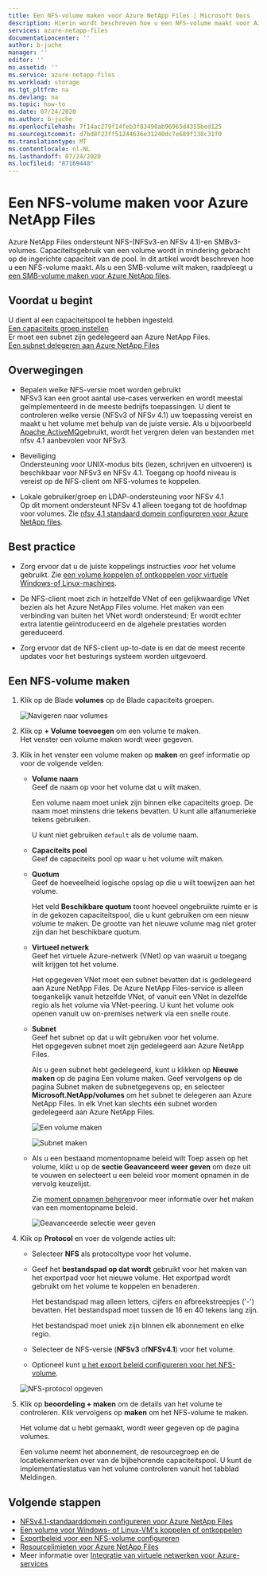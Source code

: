 ```yaml
---
title: Een NFS-volume maken voor Azure NetApp Files | Microsoft Docs
description: Hierin wordt beschreven hoe u een NFS-volume maakt voor Azure NetApp Files.
services: azure-netapp-files
documentationcenter: ''
author: b-juche
manager: ''
editor: ''
ms.assetid: ''
ms.service: azure-netapp-files
ms.workload: storage
ms.tgt_pltfrm: na
ms.devlang: na
ms.topic: how-to
ms.date: 07/24/2020
ms.author: b-juche
ms.openlocfilehash: 7f14ac279f14feb3f83490ab96965d4355bed125
ms.sourcegitcommit: d7bd8f23ff51244636e31240dc7e689f138c31f0
ms.translationtype: MT
ms.contentlocale: nl-NL
ms.lasthandoff: 07/24/2020
ms.locfileid: "87169448"
---
```

# <a name="create-an-nfs-volume-for-azure-netapp-files"></a>Een NFS-volume maken voor Azure NetApp Files

Azure NetApp Files ondersteunt NFS-(NFSv3-en NFSv 4.1)-en SMBv3-volumes. Capaciteitsgebruik van een volume wordt in mindering gebracht op de ingerichte capaciteit van de pool. In dit artikel wordt beschreven hoe u een NFS-volume maakt. Als u een SMB-volume wilt maken, raadpleegt u [een SMB-volume maken voor Azure NetApp files](azure-netapp-files-create-volumes-smb.md). 

## <a name="before-you-begin"></a>Voordat u begint 
U dient al een capaciteitspool te hebben ingesteld.   
[Een capaciteits groep instellen](azure-netapp-files-set-up-capacity-pool.md)   
Er moet een subnet zijn gedelegeerd aan Azure NetApp Files.  
[Een subnet delegeren aan Azure NetApp Files](azure-netapp-files-delegate-subnet.md)

## <a name="considerations"></a>Overwegingen 

* Bepalen welke NFS-versie moet worden gebruikt  
  NFSv3 kan een groot aantal use-cases verwerken en wordt meestal geïmplementeerd in de meeste bedrijfs toepassingen. U dient te controleren welke versie (NFSv3 of NFSv 4.1) uw toepassing vereist en maakt u het volume met behulp van de juiste versie. Als u bijvoorbeeld [Apache ActiveMQ](https://activemq.apache.org/shared-file-system-master-slave)gebruikt, wordt het vergren delen van bestanden met nfsv 4.1 aanbevolen voor NFSv3. 

* Beveiliging  
  Ondersteuning voor UNIX-modus bits (lezen, schrijven en uitvoeren) is beschikbaar voor NFSv3 en NFSv 4.1. Toegang op hoofd niveau is vereist op de NFS-client om NFS-volumes te koppelen.

* Lokale gebruiker/groep en LDAP-ondersteuning voor NFSv 4.1  
  Op dit moment ondersteunt NFSv 4.1 alleen toegang tot de hoofdmap voor volumes. Zie [nfsv 4.1 standaard domein configureren voor Azure NetApp files](azure-netapp-files-configure-nfsv41-domain.md). 

## <a name="best-practice"></a>Best practice

* Zorg ervoor dat u de juiste koppelings instructies voor het volume gebruikt.  Zie [een volume koppelen of ontkoppelen voor virtuele Windows-of Linux-machines](azure-netapp-files-mount-unmount-volumes-for-virtual-machines.md).

* De NFS-client moet zich in hetzelfde VNet of een gelijkwaardige VNet bezien als het Azure NetApp Files volume. Het maken van een verbinding van buiten het VNet wordt ondersteund; Er wordt echter extra latentie geïntroduceerd en de algehele prestaties worden gereduceerd.

* Zorg ervoor dat de NFS-client up-to-date is en dat de meest recente updates voor het besturings systeem worden uitgevoerd.

## <a name="create-an-nfs-volume"></a>Een NFS-volume maken

1.  Klik op de Blade **volumes** op de Blade capaciteits groepen. 

    ![Navigeren naar volumes](../media/azure-netapp-files/azure-netapp-files-navigate-to-volumes.png)

2.  Klik op **+ Volume toevoegen** om een volume te maken.  
    Het venster een volume maken wordt weer gegeven.

3.  Klik in het venster een volume maken op **maken** en geef informatie op voor de volgende velden:   
    * **Volume naam**      
        Geef de naam op voor het volume dat u wilt maken.   

        Een volume naam moet uniek zijn binnen elke capaciteits groep. De naam moet minstens drie tekens bevatten. U kunt alle alfanumerieke tekens gebruiken.   

        U kunt niet gebruiken `default` als de volume naam.

    * **Capaciteits pool**  
        Geef de capaciteits pool op waar u het volume wilt maken.

    * **Quotum**  
        Geef de hoeveelheid logische opslag op die u wilt toewijzen aan het volume.  

        Het veld **Beschikbare quotum** toont hoeveel ongebruikte ruimte er is in de gekozen capaciteitspool, die u kunt gebruiken om een nieuw volume te maken. De grootte van het nieuwe volume mag niet groter zijn dan het beschikbare quotum.  

    * **Virtueel netwerk**  
        Geef het virtuele Azure-netwerk (VNet) op van waaruit u toegang wilt krijgen tot het volume.  

        Het opgegeven VNet moet een subnet bevatten dat is gedelegeerd aan Azure NetApp Files. De Azure NetApp Files-service is alleen toegankelijk vanuit hetzelfde VNet, of vanuit een VNet in dezelfde regio als het volume via VNet-peering. U kunt het volume ook openen vanuit uw on-premises netwerk via een snelle route.   

    * **Subnet**  
        Geef het subnet op dat u wilt gebruiken voor het volume.  
        Het opgegeven subnet moet zijn gedelegeerd aan Azure NetApp Files. 
        
        Als u geen subnet hebt gedelegeerd, kunt u klikken op **Nieuwe maken** op de pagina Een volume maken. Geef vervolgens op de pagina Subnet maken de subnetgegevens op, en selecteer **Microsoft.NetApp/volumes** om het subnet te delegeren aan Azure NetApp Files. In elk Vnet kan slechts één subnet worden gedelegeerd aan Azure NetApp Files.   
 
        ![ Een volume maken](../media/azure-netapp-files/azure-netapp-files-new-volume.png)
    
        ![Subnet maken](../media/azure-netapp-files/azure-netapp-files-create-subnet.png)

    * Als u een bestaand momentopname beleid wilt Toep assen op het volume, klikt u op de **sectie Geavanceerd weer geven** om deze uit te vouwen en selecteert u een beleid voor moment opnamen in de vervolg keuzelijst. 

        Zie [moment opnamen beheren](azure-netapp-files-manage-snapshots.md)voor meer informatie over het maken van een momentopname beleid.

        ![Geavanceerde selectie weer geven](../media/azure-netapp-files/volume-create-advanced-selection.png)

4. Klik op **Protocol** en voer de volgende acties uit:  
    * Selecteer **NFS** als protocoltype voor het volume.   
    * Geef het **bestandspad op dat wordt** gebruikt voor het maken van het exportpad voor het nieuwe volume. Het exportpad wordt gebruikt om het volume te koppelen en benaderen.

        Het bestandspad mag alleen letters, cijfers en afbreekstreepjes ('-') bevatten. Het bestandspad moet tussen de 16 en 40 tekens lang zijn. 

        Het bestandspad moet uniek zijn binnen elk abonnement en elke regio. 

    * Selecteer de NFS-versie (**NFSv3** of**NFSv4.1**) voor het volume.  
    * Optioneel kunt [u het export beleid configureren voor het NFS-volume](azure-netapp-files-configure-export-policy.md).

    ![NFS-protocol opgeven](../media/azure-netapp-files/azure-netapp-files-protocol-nfs.png)

5. Klik op **beoordeling + maken** om de details van het volume te controleren.  Klik vervolgens op **maken** om het NFS-volume te maken.

    Het volume dat u hebt gemaakt, wordt weer gegeven op de pagina volumes. 
 
    Een volume neemt het abonnement, de resourcegroep en de locatiekenmerken over van de bijbehorende capaciteitspool. U kunt de implementatiestatus van het volume controleren vanuit het tabblad Meldingen.


## <a name="next-steps"></a>Volgende stappen  

* [NFSv4.1-standaarddomein configureren voor Azure NetApp Files](azure-netapp-files-configure-nfsv41-domain.md)
* [Een volume voor Windows- of Linux-VM's koppelen of ontkoppelen](azure-netapp-files-mount-unmount-volumes-for-virtual-machines.md)
* [Exportbeleid voor een NFS-volume configureren](azure-netapp-files-configure-export-policy.md)
* [Resourcelimieten voor Azure NetApp Files](azure-netapp-files-resource-limits.md)
* Meer informatie over [Integratie van virtuele netwerken voor Azure-services](https://docs.microsoft.com/azure/virtual-network/virtual-network-for-azure-services)
